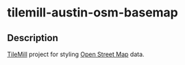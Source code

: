 tilemill-austin-osm-basemap
======================

Description
----------------------
[TileMill](http://www.mapbox.com/tilemill/) project for styling [Open Street Map](http://www.openstreetmap.org) data.

